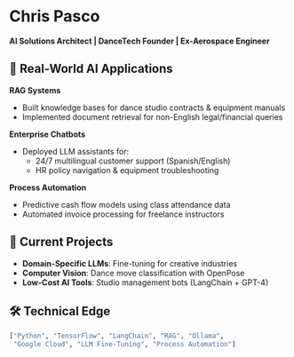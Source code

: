 # Chris Pasco  
**AI Solutions Architect | DanceTech Founder | Ex-Aerospace Engineer**

## 🔧 Real-World AI Applications  
**RAG Systems**  
- Built knowledge bases for dance studio contracts & equipment manuals  
- Implemented document retrieval for non-English legal/financial queries  

**Enterprise Chatbots**  
- Deployed LLM assistants for:  
  - 24/7 multilingual customer support (Spanish/English)  
  - HR policy navigation & equipment troubleshooting  

**Process Automation**  
- Predictive cash flow models using class attendance data  
- Automated invoice processing for freelance instructors  

## 🎯 Current Projects  
- **Domain-Specific LLMs**: Fine-tuning for creative industries  
- **Computer Vision**: Dance move classification with OpenPose  
- **Low-Cost AI Tools**: Studio management bots (LangChain + GPT-4)  

## 🛠️ Technical Edge  
```python
["Python", "TensorFlow", "LangChain", "RAG", "Ollama", 
 "Google Cloud", "LLM Fine-Tuning", "Process Automation"]
